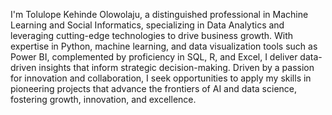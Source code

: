 I'm Tolulope Kehinde Olowolaju, a distinguished professional in Machine Learning and Social Informatics, specializing in Data Analytics and leveraging cutting-edge technologies to drive business growth. With expertise in Python, machine learning, and data visualization tools such as Power BI, complemented by proficiency in SQL, R, and Excel, I deliver data-driven insights that inform strategic decision-making. Driven by a passion for innovation and collaboration, I seek opportunities to apply my skills in pioneering projects that advance the frontiers of AI and data science, fostering growth, innovation, and excellence.
